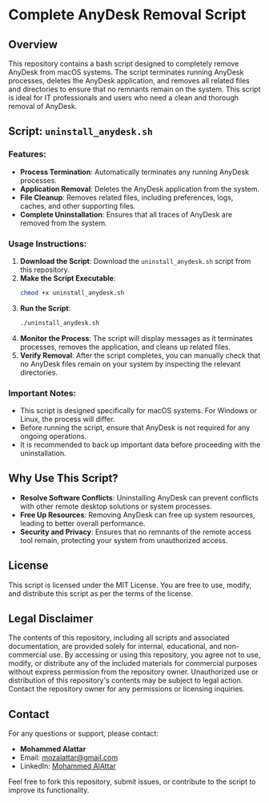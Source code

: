 # Complete AnyDesk Removal Script

## Overview

This repository contains a bash script designed to completely remove AnyDesk from macOS systems. The script terminates running AnyDesk processes, deletes the AnyDesk application, and removes all related files and directories to ensure that no remnants remain on the system. This script is ideal for IT professionals and users who need a clean and thorough removal of AnyDesk.

## Script: `uninstall_anydesk.sh`

### Features:
- **Process Termination**: Automatically terminates any running AnyDesk processes.
- **Application Removal**: Deletes the AnyDesk application from the system.
- **File Cleanup**: Removes related files, including preferences, logs, caches, and other supporting files.
- **Complete Uninstallation**: Ensures that all traces of AnyDesk are removed from the system.

### Usage Instructions:
1. **Download the Script**: Download the `uninstall_anydesk.sh` script from this repository.
2. **Make the Script Executable**:
   ```bash
   chmod +x uninstall_anydesk.sh
   ```
3. **Run the Script**:
   ```bash
   ./uninstall_anydesk.sh
   ```
4. **Monitor the Process**: The script will display messages as it terminates processes, removes the application, and cleans up related files.
5. **Verify Removal**: After the script completes, you can manually check that no AnyDesk files remain on your system by inspecting the relevant directories.

### Important Notes:
- This script is designed specifically for macOS systems. For Windows or Linux, the process will differ.
- Before running the script, ensure that AnyDesk is not required for any ongoing operations.
- It is recommended to back up important data before proceeding with the uninstallation.

## Why Use This Script?
- **Resolve Software Conflicts**: Uninstalling AnyDesk can prevent conflicts with other remote desktop solutions or system processes.
- **Free Up Resources**: Removing AnyDesk can free up system resources, leading to better overall performance.
- **Security and Privacy**: Ensures that no remnants of the remote access tool remain, protecting your system from unauthorized access.

## License

This script is licensed under the MIT License. You are free to use, modify, and distribute this script as per the terms of the license.

## Legal Disclaimer
The contents of this repository, including all scripts and associated documentation, are provided solely for internal, educational, and non-commercial use. By accessing or using this repository, you agree not to use, modify, or distribute any of the included materials for commercial purposes without express permission from the repository owner. Unauthorized use or distribution of this repository's contents may be subject to legal action. Contact the repository owner for any permissions or licensing inquiries.

## Contact

For any questions or support, please contact:
- **Mohammed Alattar**
- Email: [mozalattar@gmail.com](mailto:mozalattar@gmail.com)
- LinkedIn: [Mohammed AlAttar](https://www.linkedin.com/in/mohammed-z-alattar/)

Feel free to fork this repository, submit issues, or contribute to the script to improve its functionality.
